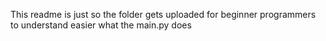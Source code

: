 <p>This readme is just so the folder gets uploaded for beginner programmers to understand easier what the main.py does<p>